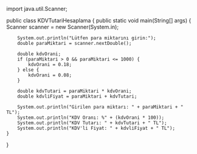 import java.util.Scanner;

public class KDVTutariHesaplama {
    public static void main(String[] args) {
        Scanner scanner = new Scanner(System.in);

        System.out.println("Lütfen para miktarını girin:");
        double paraMiktari = scanner.nextDouble();

        double kdvOrani;
        if (paraMiktari > 0 && paraMiktari <= 1000) {
            kdvOrani = 0.18;
        } else {
            kdvOrani = 0.08;
        }

        double kdvTutari = paraMiktari * kdvOrani;
        double kdvliFiyat = paraMiktari + kdvTutari;

        System.out.println("Girilen para miktarı: " + paraMiktari + " TL");
        System.out.println("KDV Oranı: %" + (kdvOrani * 100));
        System.out.println("KDV Tutarı: " + kdvTutari + " TL");
        System.out.println("KDV'li Fiyat: " + kdvliFiyat + " TL");
    }
}
